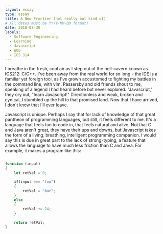 ```yaml
---
layout: essay
type: essay
title: A New Frontier (not really but kind of)
# All dates must be YYYY-MM-DD format!
date: 2018-08-30
labels:
  - Software Engineering
  - Learning
  - Javascript
  - WOD
  - ICS 314
---
```


I breathe in the fresh, cool air as I step out of the hell-cavern known as ICS212: C/C++. I've been away from the real world for so long - 
the IDE is a familiar yet foreign tool, as I've grown accustomed to fighting my battles in the command line, with vim. Passersby and old 
friends shout to me, speaking of a legend I had heard before but never explored. "Javascript," they cry out, "learn Javascript!" 
Directionless and weak, broken and cynical, I stumbled up the hill to that promised land. Now that I have arrived, I don't know that I'll 
ever leave.

Javascript is unique. Perhaps I say that for lack of knowledge of that great pantheon of programming languages, but still, it feels 
different to me. It's a language that feels fun to code in, that feels natural and alive. Not that C and Java aren't great, they have 
their ups and downs, but Javascript takes the form of a living, breathing, intelligent programming companion. I would say this is due in
great part to the lack of strong-typing, a feature that allows the language to have much less friction than C and Java. For example, it 
makes a program like this:

```JavaScript

function (input)
{
    let retVal = 0;

    if(input === "foo")
    {
        retVal = "bar";
    }
    else
    {
        retVal += 24;
    }
  
    return retVal;
}

```
